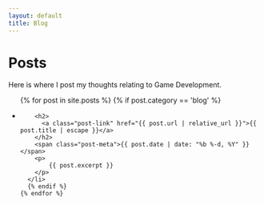 ```yaml
---
layout: default
title: Blog
---
```

# Posts

<p>Here is where I post my thoughts relating to Game Development.</p>

  <ul class="post-list">
    {% for post in site.posts %}
      {% if post.category == 'blog' %}
      <li>


        <h2>
          <a class="post-link" href="{{ post.url | relative_url }}">{{ post.title | escape }}</a>
        </h2>
        <span class="post-meta">{{ post.date | date: "%b %-d, %Y" }}</span>
        <p>
            {{ post.excerpt }}
        </p>
      </li>
      {% endif %}
    {% endfor %}
  </ul>